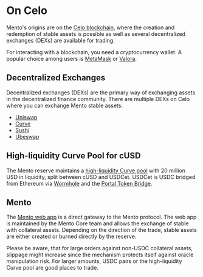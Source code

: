 # On Celo

Mento's origins are on the [Celo blockchain](https://celo.org/), where the creation and redemption of stable assets is possible as well as several decentralized exchanges (DEXs) are available for trading.&#x20;

For interacting with a blockchain, you need a cryptocurrency wallet. A popular choice among users is [MetaMask](https://metamask.io/) or [Valora](https://valoraapp.com/).

## Decentralized Exchanges

Decentralized exchanges (DEXs) are the primary way of exchanging assets in the decentralized finance community. There are multiple DEXs on Celo where you can exchange Mento stable assets:&#x20;

* [Uniswap](https://app.uniswap.org/#/swap)
* [Curve](https://curve.fi/#/celo/swap)
* [Sushi](https://www.sushi.com/swap?fromChainId=42220)
* [Ubeswap](https://app.ubeswap.org/#/swap)

## High-liquidity Curve Pool for cUSD

The Mento reserve maintains a [high-liquidity Curve pool](https://curve.fi/#/celo/pools/factory-v2-35/deposit) with 20 million USD in liquidity, split between cUSD and USDCet. USDCet is USDC bridged from Ethereum via [Wormhole](https://wormhole.com/) and the [Portal Token Bridge](https://www.portalbridge.com/#/transfer). &#x20;

## Mento

The [Mento web app](https://app.mento.org/) is a direct gateway to the Mento protocol. The web app is maintained by the Mento Core team and allows the exchange of stable with collateral assets. Depending on the direction of the trade, stable assets are either created or burned directly by the reserve.&#x20;

Please be aware, that for large orders against non-USDC collateral assets, slippage might increase since the mechanism protects itself against oracle manipulation risk. For larger amounts, USDC pairs or the high-liquidity Curve pool are good places to trade.



